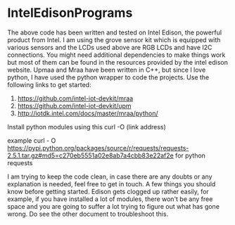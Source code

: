 # IntelEdisonPrograms

The above code has been written and tested on Intel Edison, the powerful product from Intel. 
I am using the grove sensor kit which is equipped with various sensors and the LCDs used above are RGB LCDs and have I2C connections.
You might need additional dependencies to make things work but most of them can be found in the resources provided by the 
intel edison website. Upmaa and Mraa have been written in C++, but since I love python, I have used the python wrapper to code the projects.
Use the following links to get started:
1. https://github.com/intel-iot-devkit/mraa 
2. https://github.com/intel-iot-devkit/upm
3. http://iotdk.intel.com/docs/master/mraa/python/

Install python modules using this curl -O (link address)

example curl - O https://pypi.python.org/packages/source/r/requests/requests-2.5.1.tar.gz#md5=c270eb5551a02e8ab7a4cbb83e22af2e for python requests

I am trying to keep the code clean, in case there are any doubts or any explanation is needed, feel free to get in touch.
A few things you should know before getting started. Edison gets clogged up rather easily, for example, if you have installed a lot of modules, there won't be any free space and you are going to suffer a lot trying to figure out what has gone wrong. Do see the other document to troubleshoot this.
